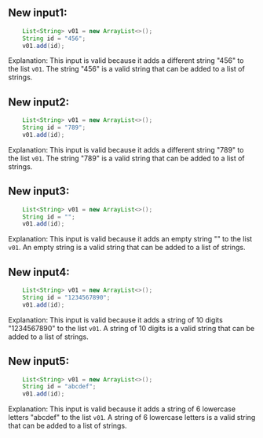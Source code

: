 ## New input1:
```java
    List<String> v01 = new ArrayList<>();
    String id = "456";
    v01.add(id);
```
Explanation: This input is valid because it adds a different string "456" to the list `v01`. The string "456" is a valid string that can be added to a list of strings.

## New input2:
```java
    List<String> v01 = new ArrayList<>();
    String id = "789";
    v01.add(id);
```
Explanation: This input is valid because it adds a different string "789" to the list `v01`. The string "789" is a valid string that can be added to a list of strings.

## New input3:
```java
    List<String> v01 = new ArrayList<>();
    String id = "";
    v01.add(id);
```
Explanation: This input is valid because it adds an empty string "" to the list `v01`. An empty string is a valid string that can be added to a list of strings.

## New input4:
```java
    List<String> v01 = new ArrayList<>();
    String id = "1234567890";
    v01.add(id);
```
Explanation: This input is valid because it adds a string of 10 digits "1234567890" to the list `v01`. A string of 10 digits is a valid string that can be added to a list of strings.

## New input5:
```java
    List<String> v01 = new ArrayList<>();
    String id = "abcdef";
    v01.add(id);
```
Explanation: This input is valid because it adds a string of 6 lowercase letters "abcdef" to the list `v01`. A string of 6 lowercase letters is a valid string that can be added to a list of strings.
